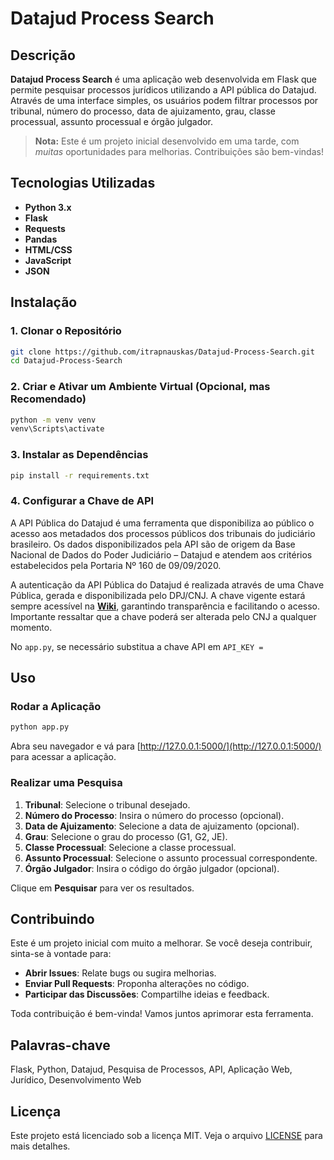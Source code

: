 # Datajud Process Search

## Descrição

**Datajud Process Search** é uma aplicação web desenvolvida em Flask que permite pesquisar processos jurídicos utilizando a API pública do Datajud. Através de uma interface simples, os usuários podem filtrar processos por tribunal, número do processo, data de ajuizamento, grau, classe processual, assunto processual e órgão julgador.

> **Nota:** Este é um projeto inicial desenvolvido em uma tarde, com *muitas* oportunidades para melhorias. Contribuições são bem-vindas!

## Tecnologias Utilizadas

- **Python 3.x**
- **Flask**
- **Requests**
- **Pandas**
- **HTML/CSS**
- **JavaScript**
- **JSON**

## Instalação

### 1. Clonar o Repositório

```bash
git clone https://github.com/itrapnauskas/Datajud-Process-Search.git
cd Datajud-Process-Search
```

### 2. Criar e Ativar um Ambiente Virtual (Opcional, mas Recomendado)

```bash
python -m venv venv
venv\Scripts\activate
```

### 3. Instalar as Dependências

```bash
pip install -r requirements.txt
```

### 4. Configurar a Chave de API

A API Pública do Datajud é uma ferramenta que disponibiliza ao público o acesso aos metadados dos processos públicos dos tribunais do judiciário brasileiro. Os dados disponibilizados pela API são de origem da Base Nacional de Dados do Poder Judiciário – Datajud e atendem aos critérios estabelecidos pela Portaria Nº 160 de 09/09/2020.

A autenticação da API Pública do Datajud é realizada através de uma Chave Pública, gerada e disponibilizada pelo DPJ/CNJ. A chave vigente estará sempre acessível na **[Wiki](https://datajud-wiki.cnj.jus.br/api-publica/acesso)**, garantindo transparência e facilitando o acesso. Importante ressaltar que a chave poderá ser alterada pelo CNJ a qualquer momento.

No `app.py`, se necessário substitua a chave API em `API_KEY =`

## Uso

### Rodar a Aplicação

```bash
python app.py
```

Abra seu navegador e vá para [http://127.0.0.1:5000/](http://127.0.0.1:5000/) para acessar a aplicação.

### Realizar uma Pesquisa

1. **Tribunal**: Selecione o tribunal desejado.
2. **Número do Processo**: Insira o número do processo (opcional).
3. **Data de Ajuizamento**: Selecione a data de ajuizamento (opcional).
4. **Grau**: Selecione o grau do processo (G1, G2, JE).
5. **Classe Processual**: Selecione a classe processual.
6. **Assunto Processual**: Selecione o assunto processual correspondente.
7. **Órgão Julgador**: Insira o código do órgão julgador (opcional).

Clique em **Pesquisar** para ver os resultados.

## Contribuindo

Este é um projeto inicial com muito a melhorar. Se você deseja contribuir, sinta-se à vontade para:

- **Abrir Issues**: Relate bugs ou sugira melhorias.
- **Enviar Pull Requests**: Proponha alterações no código.
- **Participar das Discussões**: Compartilhe ideias e feedback.

Toda contribuição é bem-vinda! Vamos juntos aprimorar esta ferramenta.

## Palavras-chave

Flask, Python, Datajud, Pesquisa de Processos, API, Aplicação Web, Jurídico, Desenvolvimento Web

## Licença

Este projeto está licenciado sob a licença MIT. Veja o arquivo [LICENSE](LICENSE) para mais detalhes.
